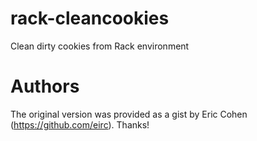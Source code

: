 rack-cleancookies
=================

Clean dirty cookies from Rack environment

Authors
=======
The original version was provided as a gist by Eric Cohen (https://github.com/eirc). Thanks!